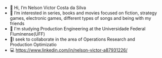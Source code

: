 - 👋 Hi, I’m Nelson Victor Costa da Silva
- 👀 I’m interested in series, books and movies focused on fiction, strategy games, electronic games, different types of songs and being with my friends
- 🌱 I'm studying Production Engineering at the Universidade Federal Fluminense(UFF)
- 💞️I seek to collaborate in the area of Operations Research and Production Optimizatio
- 💻 https://www.linkedin.com/in/nelson-victor-a87931226/
